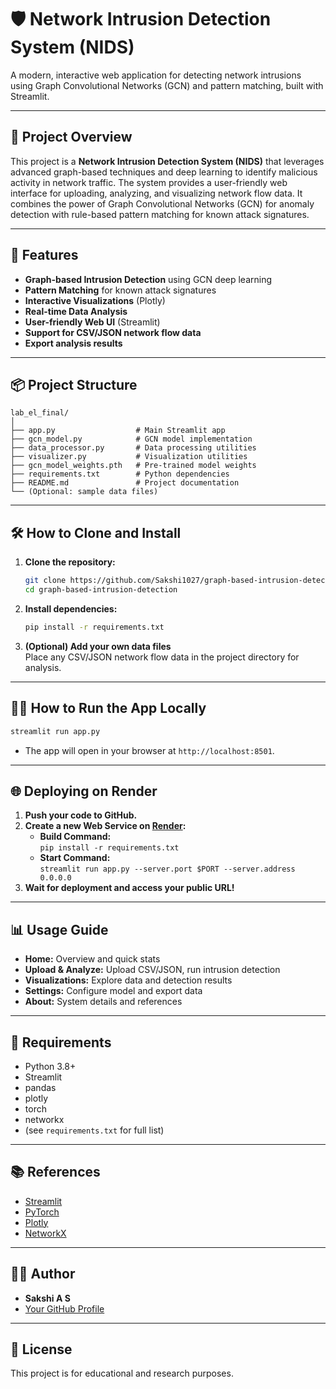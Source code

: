 # 🛡️ Network Intrusion Detection System (NIDS)

A modern, interactive web application for detecting network intrusions using Graph Convolutional Networks (GCN) and pattern matching, built with Streamlit.

---

## 📖 Project Overview

This project is a **Network Intrusion Detection System (NIDS)** that leverages advanced graph-based techniques and deep learning to identify malicious activity in network traffic. The system provides a user-friendly web interface for uploading, analyzing, and visualizing network flow data. It combines the power of Graph Convolutional Networks (GCN) for anomaly detection with rule-based pattern matching for known attack signatures.

---

## 🚀 Features

- **Graph-based Intrusion Detection** using GCN deep learning
- **Pattern Matching** for known attack signatures
- **Interactive Visualizations** (Plotly)
- **Real-time Data Analysis**
- **User-friendly Web UI** (Streamlit)
- **Support for CSV/JSON network flow data**
- **Export analysis results**

---

## 📦 Project Structure

```
lab_el_final/
│
├── app.py                  # Main Streamlit app
├── gcn_model.py            # GCN model implementation
├── data_processor.py       # Data processing utilities
├── visualizer.py           # Visualization utilities
├── gcn_model_weights.pth   # Pre-trained model weights
├── requirements.txt        # Python dependencies
├── README.md               # Project documentation
└── (Optional: sample data files)
```

---

## 🛠️ How to Clone and Install

1. **Clone the repository:**
   ```bash
   git clone https://github.com/Sakshi1027/graph-based-intrusion-detection.git
   cd graph-based-intrusion-detection
   ```

2. **Install dependencies:**
   ```bash
   pip install -r requirements.txt
   ```

3. **(Optional) Add your own data files**  
   Place any CSV/JSON network flow data in the project directory for analysis.

---

## 🏃‍♂️ How to Run the App Locally

```bash
streamlit run app.py
```
- The app will open in your browser at `http://localhost:8501`.

---

## 🌐 Deploying on Render

1. **Push your code to GitHub.**
2. **Create a new Web Service on [Render](https://render.com/):**
   - **Build Command:**  
     `pip install -r requirements.txt`
   - **Start Command:**  
     `streamlit run app.py --server.port $PORT --server.address 0.0.0.0`
3. **Wait for deployment and access your public URL!**

---

## 📊 Usage Guide

- **Home:** Overview and quick stats
- **Upload & Analyze:** Upload CSV/JSON, run intrusion detection
- **Visualizations:** Explore data and detection results
- **Settings:** Configure model and export data
- **About:** System details and references

---

## 📝 Requirements

- Python 3.8+
- Streamlit
- pandas
- plotly
- torch
- networkx
- (see `requirements.txt` for full list)

---

## 📚 References

- [Streamlit](https://streamlit.io/)
- [PyTorch](https://pytorch.org/)
- [Plotly](https://plotly.com/python/)
- [NetworkX](https://networkx.org/)

---

## 👨‍💻 Author

- **Sakshi A S**
- [Your GitHub Profile](https://github.com/Sakshi1027)

---

## 📄 License

This project is for educational and research purposes.



